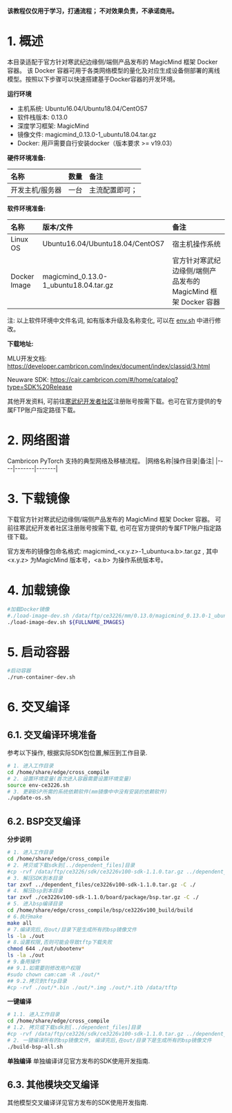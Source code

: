 
**该教程仅仅用于学习，打通流程； 不对效果负责，不承诺商用。**

# 1. 概述
本目录适配于官方针对寒武纪边缘侧/端侧产品发布的 MagicMind 框架 Docker 容器。 该 Docker 容器可用于各类网络模型的量化及对应生成设备侧部署的离线模型。按照以下步骤可以快速搭建基于Docker容器的开发环境。

**运行环境**

- 主机系统: Ubuntu16.04/Ubuntu18.04/CentOS7
- 软件栈版本: 0.13.0
- 深度学习框架: MagicMind
- 镜像文件: magicmind_0.13.0-1_ubuntu18.04.tar.gz
- Docker: ⽤⼾需要⾃⾏安装docker（版本要求 >= v19.03）

**硬件环境准备:**

| 名称           | 数量      | 备注                  |
| :------------ | :--------- | :------------------ |
| 开发主机/服务器  | 一台       |主流配置即可；         |

**软件环境准备:**

| 名称                   | 版本/文件                                              | 备注                                 |
| :-------------------- | :-------------------------------                      | :---------------------------------- |
| Linux OS              | Ubuntu16.04/Ubuntu18.04/CentOS7                       | 宿主机操作系统                         |
| Docker Image          | magicmind_0.13.0-1_ubuntu18.04.tar.gz                 | 官方针对寒武纪边缘侧/端侧产品发布的 MagicMind 框架 Docker 容器 |

注: 以上软件环境中文件名词, 如有版本升级及名称变化, 可以在 [env.sh](./env.sh) 中进行修改。

**下载地址:**

MLU开发文档: https://developer.cambricon.com/index/document/index/classid/3.html

Neuware SDK: https://cair.cambricon.com/#/home/catalog?type=SDK%20Release

其他开发资料, 可前往[寒武纪开发者社区](https://developer.cambricon.com)注册账号按需下载。也可在官方提供的专属FTP账户指定路径下载。

# 2. 网络图谱
Cambricon PyTorch 支持的典型网络及移植流程。
|网络名称|操作目录|备注|
|----|-------|-------|

# 3. 下载镜像

下载官方针对寒武纪边缘侧/端侧产品发布的 MagicMind 框架 Docker 容器。 可前往寒武纪开发者社区注册账号按需下载, 也可在官方提供的专属FTP账户指定路径下载。

官方发布的镜像包命名格式: magicmind_<x.y.z>-1_ubuntu<a.b>.tar.gz , 其中 <x.y.z> 为MagicMind 版本号，<a.b> 为操作系统版本号。

# 4. 加载镜像
```bash
#加载Docker镜像
#./load-image-dev.sh /data/ftp/ce3226/mm/0.13.0/magicmind_0.13.0-1_ubuntu18.04.tar.gz
./load-image-dev.sh ${FULLNAME_IMAGES}
```

# 5. 启动容器
```bash
#启动容器
./run-container-dev.sh
```

# 6. 交叉编译

## 6.1. 交叉编译环境准备

参考以下操作, 根据实际SDK包位置,解压到工作目录.

```bash
# 1. 进入工作目录
cd /home/share/edge/cross_compile
# 2. 设置环境变量(首次进入容器需要设置环境变量)
source env-ce3226.sh
# 3. 更新BSP所需的系统依赖软件(mm镜像中中没有安装的依赖软件)
./update-os.sh
```

## 6.2. BSP交叉编译
**分步说明**
```bash
# 1. 进入工作目录
cd /home/share/edge/cross_compile
# 2. 拷贝或下载sdk到[../dependent_files]目录
#cp -rvf /data/ftp/ce3226/sdk/ce3226v100-sdk-1.1.0.tar.gz ../dependent_files
# 3. 解压SDK到本目录
tar zxvf ../dependent_files/ce3226v100-sdk-1.1.0.tar.gz -C ./
# 4. 解压bsp到本目录
tar zxvf ./ce3226v100-sdk-1.1.0/board/package/bsp.tar.gz -C ./
# 5. 进入bsp编译目录
cd /home/share/edge/cross_compile/bsp/ce3226v100_build/build
# 6.执行make
make all
# 7.编译完后,在out/目录下是生成所有的bsp镜像文件
ls -la ./out
# 8.设置权限,否则可能会导致tftp下载失败
chmod 644 ./out/ubootenv*
ls -la ./out
# 9.备用操作
## 9.1.如需要则修改用户权限
#sudo chown cam:cam -R ./out/*
## 9.2.拷贝到tftp目录
#cp -rvf ./out/*.bin ./out/*.img ./out/*.itb /data/tftp
```
**一键编译**
```bash
# 1.1. 进入工作目录
cd /home/share/edge/cross_compile
# 1.2. 拷贝或下载sdk到[../dependent_files]目录
#cp -rvf /data/ftp/ce3226/sdk/ce3226v100-sdk-1.1.0.tar.gz ../dependent_files
# 2. 一键编译所有的bsp镜像文件, 编译完后,在out/目录下是生成所有的bsp镜像文件
./build-bsp-all.sh
```
**单独编译**
单独编译详见官方发布的SDK使用开发指南.


## 6.3. 其他模块交叉编译

其他模型交叉编译详见官方发布的SDK使用开发指南.
